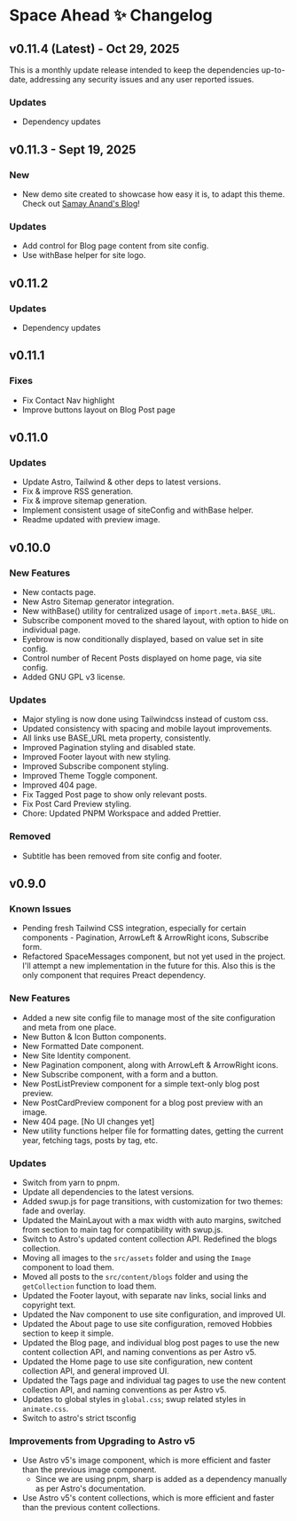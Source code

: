 # Space Ahead ✨ Changelog

## v0.11.4 (Latest) - Oct 29, 2025

This is a monthly update release intended to keep the dependencies up-to-date, addressing any security issues and any user reported issues.

### Updates

- Dependency updates

## v0.11.3 - Sept 19, 2025

### New

- New demo site created to showcase how easy it is, to adapt this theme. Check out [Samay Anand's Blog](https://djsiddz.github.io/samay-anand)!

### Updates

- Add control for Blog page content from site config.
- Use withBase helper for site logo.

## v0.11.2

### Updates

- Dependency updates

## v0.11.1

### Fixes

- Fix Contact Nav highlight
- Improve buttons layout on Blog Post page

## v0.11.0

### Updates

- Update Astro, Tailwind & other deps to latest versions.
- Fix & improve RSS generation.
- Fix & improve sitemap generation.
- Implement consistent usage of siteConfig and withBase helper.
- Readme updated with preview image.

## v0.10.0

### New Features

- New contacts page.
- New Astro Sitemap generator integration.
- New withBase() utility for centralized usage of `import.meta.BASE_URL`.
- Subscribe component moved to the shared layout, with option to hide on individual page.
- Eyebrow is now conditionally displayed, based on value set in site config.
- Control number of Recent Posts displayed on home page, via site config.
- Added GNU GPL v3 license.

### Updates

- Major styling is now done using Tailwindcss instead of custom css.
- Updated consistency with spacing and mobile layout improvements.
- All links use BASE_URL meta property, consistently.
- Improved Pagination styling and disabled state.
- Improved Footer layout with new styling.
- Improved Subscribe component styling.
- Improved Theme Toggle component.
- Improved 404 page.
- Fix Tagged Post page to show only relevant posts.
- Fix Post Card Preview styling.
- Chore: Updated PNPM Workspace and added Prettier.

### Removed

- Subtitle has been removed from site config and footer.

## v0.9.0

### Known Issues

- Pending fresh Tailwind CSS integration, especially for certain components - Pagination, ArrowLeft & ArrowRight icons, Subscribe form.
- Refactored SpaceMessages component, but not yet used in the project. I'll attempt a new implementation in the future for this. Also this is the only component that requires Preact dependency.

### New Features

- Added a new site config file to manage most of the site configuration and meta from one place.
- New Button & Icon Button components.
- New Formatted Date component.
- New Site Identity component.
- New Pagination component, along with ArrowLeft & ArrowRight icons.
- New Subscribe component, with a form and a button.
- New PostListPreview component for a simple text-only blog post preview.
- New PostCardPreview component for a blog post preview with an image.
- New 404 page. [No UI changes yet]
- New utility functions helper file for formatting dates, getting the current year, fetching tags, posts by tag, etc.

### Updates

- Switch from yarn to pnpm.
- Update all dependencies to the latest versions.
- Added swup.js for page transitions, with customization for two themes: fade and overlay.
- Updated the MainLayout with a max width with auto margins, switched from section to main tag for compatibility with swup.js.
- Switch to Astro's updated content collection API. Redefined the blogs collection.
- Moving all images to the `src/assets` folder and using the `Image` component to load them.
- Moved all posts to the `src/content/blogs` folder and using the `getCollection` function to load them.
- Updated the Footer layout, with separate nav links, social links and copyright text.
- Updated the Nav component to use site configuration, and improved UI.
- Updated the About page to use site configuration, removed Hobbies section to keep it simple.
- Updated the Blog page, and individual blog post pages to use the new content collection API, and naming conventions as per Astro v5.
- Updated the Home page to use site configuration, new content collection API, and general improved UI.
- Updated the Tags page and individual tag pages to use the new content collection API, and naming conventions as per Astro v5.
- Updates to global styles in `global.css`; swup related styles in `animate.css`.
- Switch to astro's strict tsconfig

### Improvements from Upgrading to Astro v5

- Use Astro v5's image component, which is more efficient and faster than the previous image component.
  - Since we are using pnpm, sharp is added as a dependency manually as per Astro's documentation.
- Use Astro v5's content collections, which is more efficient and faster than the previous content collections.

